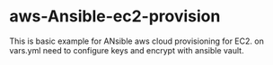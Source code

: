 # aws-Ansible-ec2-provision
This is basic example for ANsible aws cloud provisioning for EC2.
on vars.yml need to configure keys and encrypt with ansible vault.
